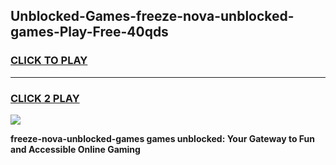 
## Unblocked-Games-freeze-nova-unblocked-games-Play-Free-40qds
<h3>
<a href="https://premium76.site?title=freeze-nova-unblocked-games&ref=17A">CLICK TO PLAY</a></h3>
<hr>

<h3>
<a href="https://premium76.site?title=freeze-nova-unblocked-games&ref=17A">CLICK 2 PLAY</a>
  
</h3>

<a href="https://premium76.site?title=freeze-nova-unblocked-games&ref=17A"><img src="https://clearcache.store/games.png"></a>


**freeze-nova-unblocked-games games unblocked: Your Gateway to Fun and Accessible Online Gaming**
